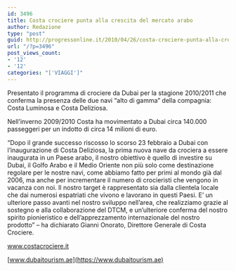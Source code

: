 ```yaml
---
id: 3496
title: Costa crociere punta alla crescita del mercato arabo
author: Redazione
type: "post"
guid: http://progressonline.it/2010/04/26/costa-crociere-punta-alla-crescita-del-mercato-arabo/
url: "/?p=3496"
post_views_count:
- '12'
- '12'
categories: "['VIAGGI']"
---
```


Presentato il programma di crociere da Dubai per la stagione 2010/2011 che conferma la presenza delle due navi “alto di gamma” della compagnia: Costa Luminosa e Costa Deliziosa.

Nell’inverno 2009/2010 Costa ha movimentato a Dubai circa 140.000 passeggeri per un indotto di circa 14 milioni di euro.

“Dopo il grande successo riscosso lo scorso 23 febbraio a Dubai con l’inaugurazione di Costa Deliziosa, la prima nuova nave da crociera a essere inaugurata in un Paese arabo, il nostro obiettivo è quello di investire su Dubai, il Golfo Arabo e il Medio Oriente non più solo come destinazione regolare per le nostre navi, come abbiamo fatto per primi al mondo già dal 2006, ma anche per incrementare il numero di crocieristi che vengono in vacanza con noi. Il nostro target è rappresentato sia dalla clientela locale che dai numerosi espatriati che vivono e lavorano in questi Paesi. E’ un ulteriore passo avanti nel nostro sviluppo nell’area, che realizziamo grazie al sostegno e alla collaborazione del DTCM, e un’ulteriore conferma del nostro spirito pionieristico e dell’apprezzamento internazionale del nostro prodotto” – ha dichiarato Gianni Onorato, Direttore Generale di Costa Crociere.

www.costacrociere.it

<span lang="en-US">[www.dubaitourism.ae](https://www.dubaitourism.ae)</span>